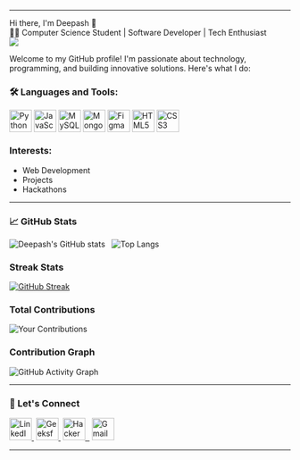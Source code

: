 

---

Hi there, I'm Deepash 👋  
👨‍💻 Computer Science Student | Software Developer | Tech Enthusiast <br>
<img src="https://media2.giphy.com/media/v1.Y2lkPTc5MGI3NjExbnV0MXU4ZzhrbGk4b3h4NXB1a2E3cGE4MG94NzZxZm40d2EwZmUyNiZlcD12MV9pbnRlcm5hbF9naWZfYnlfaWQmY3Q9Zw/qgQUggAC3Pfv687qPC/giphy.webp"/>


Welcome to my GitHub profile! I'm passionate about technology, programming, and building innovative solutions. Here's what I do:  

### 🛠️ Languages and Tools:

<div style="display: flex; align-items: center;">
  <img src="https://img.icons8.com/color/48/000000/python--v1.png" alt="Python" width="40" height="40"/>&nbsp;
  <img src="https://img.icons8.com/color/48/000000/javascript--v1.png" alt="JavaScript" width="40" height="40"/>&nbsp;
  <img src="https://img.icons8.com/color/48/000000/mysql-logo.png" alt="MySQL" width="40" height="40"/>&nbsp;
  <img src="https://img.icons8.com/color/48/000000/mongodb.png" alt="MongoDB" width="40" height="40"/>&nbsp;
  <img src="https://img.icons8.com/color/48/000000/figma.png" alt="Figma" width="40" height="40"/>&nbsp;
  <img src="https://img.icons8.com/color/48/000000/html-5.png" alt="HTML5" width="40" height="40"/>&nbsp;
  <img src="https://img.icons8.com/color/48/000000/css3.png" alt="CSS3" width="40" height="40"/>
</div>

### Interests: 
* Web Development
* Projects
* Hackathons    

---

### 📈 GitHub Stats  
![Deepash's GitHub stats](https://github-readme-stats.vercel.app/api?username=Deepash-s&show_icons=true&theme=dark)&nbsp;&nbsp;&nbsp;![Top Langs](https://github-readme-stats.vercel.app/api/top-langs/?username=Deepash-s&layout=compact&theme=dark) 

### Streak Stats
[![GitHub Streak](https://streak-stats.demolab.com?user=Deepash-s&theme=dark&hide_border=true)](https://git.io/streak-stats)

### Total Contributions
![Your Contributions](https://github-readme-stats.vercel.app/api?username=Deepash-s&show_icons=true&theme=dark)

### Contribution Graph
![GitHub Activity Graph](https://github-readme-activity-graph.vercel.app/graph?username=Deepash-s&theme=react-dark)

---

### 🔗 Let's Connect  

<a href="https://www.linkedin.com/in/deepashsrinivasan/" target="_blank"> <img src="https://img.icons8.com/color/48/000000/linkedin.png" alt="LinkedIn" width="40" height="40"/>&nbsp;</a>
<a href="https://www.geeksforgeeks.org/user/deepas194c/" target="_blank"> <img src="https://upload.wikimedia.org/wikipedia/commons/4/43/GeeksforGeeks.svg" alt="GeeksforGeeks" width="40" height="40"/>&nbsp;</a>
<a href="https://www.hackerrank.com/profile/deepashs18" target="_blank">
  <img src="https://img.icons8.com/external-tal-revivo-color-tal-revivo/48/external-hackerrank-is-a-technology-company-that-focuses-on-competitive-programming-logo-color-tal-revivo.png" alt="HackerRank" width="40" height="40"/>
&nbsp;</a>
<a href="mailto:deepashs18@gmail.com" target="_blank"> <img src="https://img.icons8.com/color/48/000000/gmail--v1.png" alt="Gmail" width="40" height="40"/>
</a>

---

